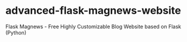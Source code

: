 # advanced-flask-magnews-website
Flask Magnews - Free Highly Customizable Blog Website based on Flask (Python)
